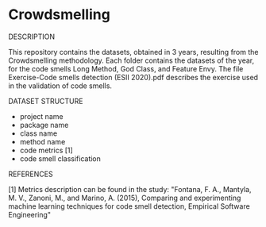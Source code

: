 # Crowdsmelling

DESCRIPTION

This repository contains the datasets, obtained in 3 years, resulting from the Crowdsmelling methodology.
Each folder contains the datasets of the year, for the code smells Long Method, God Class, and Feature Envy. The file Exercise-Code smells detection (ESII 2020).pdf describes the exercise used in the validation of code smells.

DATASET STRUCTURE
  - project	name
  - package	name
  - class	name
  - method name
  - code metrics [1]
  - code smell classification

REFERENCES

[1] Metrics description can be found in the study: "Fontana, F. A., Mantyla, M. V., Zanoni, M., and Marino, A. (2015), Comparing and experimenting machine learning techniques for code smell detection, Empirical Software Engineering"
